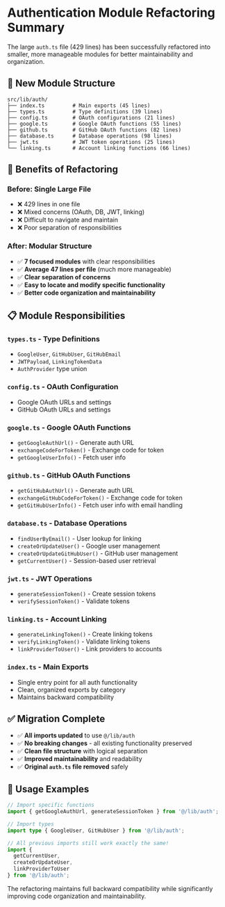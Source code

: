 # Authentication Module Refactoring Summary

The large `auth.ts` file (429 lines) has been successfully refactored into smaller, more manageable modules for better maintainability and organization.

## 📁 **New Module Structure**

```
src/lib/auth/
├── index.ts         # Main exports (45 lines)
├── types.ts         # Type definitions (39 lines)
├── config.ts        # OAuth configurations (21 lines)
├── google.ts        # Google OAuth functions (55 lines)
├── github.ts        # GitHub OAuth functions (82 lines)
├── database.ts      # Database operations (98 lines)
├── jwt.ts           # JWT token operations (25 lines)
└── linking.ts       # Account linking functions (66 lines)
```

## 🎯 **Benefits of Refactoring**

### **Before**: Single Large File
- ❌ 429 lines in one file
- ❌ Mixed concerns (OAuth, DB, JWT, linking)
- ❌ Difficult to navigate and maintain
- ❌ Poor separation of responsibilities

### **After**: Modular Structure
- ✅ **7 focused modules** with clear responsibilities
- ✅ **Average 47 lines per file** (much more manageable)
- ✅ **Clear separation of concerns**
- ✅ **Easy to locate and modify specific functionality**
- ✅ **Better code organization and maintainability**

## 📋 **Module Responsibilities**

### **`types.ts`** - Type Definitions
- `GoogleUser`, `GitHubUser`, `GitHubEmail`
- `JWTPayload`, `LinkingTokenData`
- `AuthProvider` type union

### **`config.ts`** - OAuth Configuration
- Google OAuth URLs and settings
- GitHub OAuth URLs and settings

### **`google.ts`** - Google OAuth Functions
- `getGoogleAuthUrl()` - Generate auth URL
- `exchangeCodeForToken()` - Exchange code for token
- `getGoogleUserInfo()` - Fetch user info

### **`github.ts`** - GitHub OAuth Functions
- `getGitHubAuthUrl()` - Generate auth URL
- `exchangeGitHubCodeForToken()` - Exchange code for token
- `getGitHubUserInfo()` - Fetch user info with email handling

### **`database.ts`** - Database Operations
- `findUserByEmail()` - User lookup for linking
- `createOrUpdateUser()` - Google user management
- `createOrUpdateGitHubUser()` - GitHub user management
- `getCurrentUser()` - Session-based user retrieval

### **`jwt.ts`** - JWT Operations
- `generateSessionToken()` - Create session tokens
- `verifySessionToken()` - Validate tokens

### **`linking.ts`** - Account Linking
- `generateLinkingToken()` - Create linking tokens
- `verifyLinkingToken()` - Validate linking tokens
- `linkProviderToUser()` - Link providers to accounts

### **`index.ts`** - Main Exports
- Single entry point for all auth functionality
- Clean, organized exports by category
- Maintains backward compatibility

## ✅ **Migration Complete**

- ✅ **All imports updated** to use `@/lib/auth`
- ✅ **No breaking changes** - all existing functionality preserved
- ✅ **Clean file structure** with logical separation
- ✅ **Improved maintainability** and readability
- ✅ **Original `auth.ts` file removed** safely

## 🔧 **Usage Examples**

```typescript
// Import specific functions
import { getGoogleAuthUrl, generateSessionToken } from '@/lib/auth';

// Import types
import type { GoogleUser, GitHubUser } from '@/lib/auth';

// All previous imports still work exactly the same!
import { 
  getCurrentUser, 
  createOrUpdateUser,
  linkProviderToUser 
} from '@/lib/auth';
```

The refactoring maintains full backward compatibility while significantly improving code organization and maintainability.